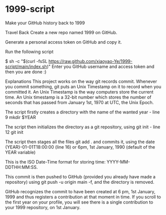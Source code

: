 # 1999-script
Make your GitHub history back to 1999

Travel Back
Create a new repo named 1999 on GitHub.

Generate a personal access token on GitHub and copy it.

Run the following script

$ sh -c "$(curl -fsSL https://raw.github.com/xiaoyao-Ye/1999-script/main/index.sh)"
Enter you GitHub username and access token and then you are done :)

Explanations
This project works on the way git records commit. Whenever you commit something, git puts an Unix Timestamp on it to record when you committed it. An Unix Timestamp is the way computers store the current time. An Unix timestamp is a 32-bit number which stores the number of seconds that has passed from January 1st, 1970 at UTC, the Unix Epoch.

The script firstly creates a directory with the name of the wanted year - line 9 mkdir $YEAR

The script then initializes the directory as a git repository, using git init - line 12 git init

The script then stages all the files git add . and commits it, using the date {YEAR}-01-01T18:00:00 (line 16) or 6pm, 1st January, 1990 (default of the YEAR variable)

This is the ISO Date-Time format for storing time: YYYY-MM-DDTHH:MM:SS.

This commit is then pushed to GitHub (provided you already have made a repository) using git push -u origin main -f, and the directory is removed.

GitHub recognizes the commit to have been created at 6 pm, 1st January, 1999 and thus registers a contribution at that moment in time. If you scroll to the first year on your profile, you will see there is a single contribution to your 1999 repository, on 1st January.
